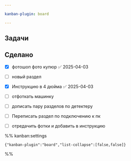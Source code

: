 ```yaml
---

kanban-plugin: board

---
```


## Задачи



## Сделано

- [x] фотошоп фото купюр ✅ 2025-04-03
- [ ] новый раздел
- [x] Инструкцию в 4 дюйма ✅ 2025-04-03
- [ ] отфоткать машинку
- [ ] дописать пару разделов по детектеру
- [ ] Переписать раздел по подключению к пк
- [ ] отредачить фотки и добавить в инструкцию




%% kanban:settings
```
{"kanban-plugin":"board","list-collapse":[false,false]}
```
%%